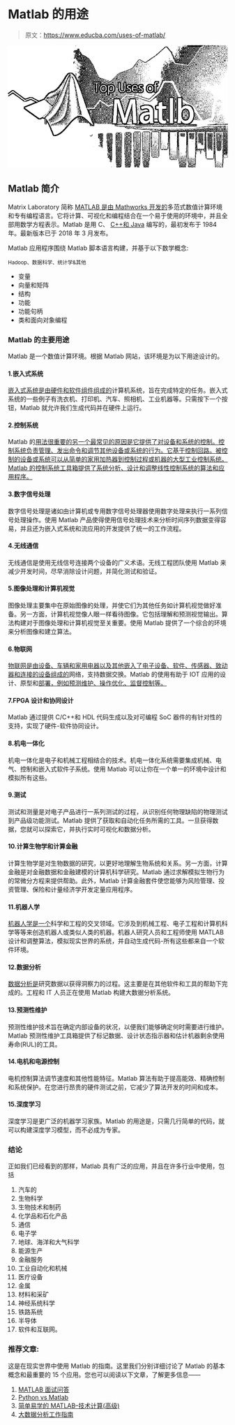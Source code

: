 # Matlab 的用途

> 原文：<https://www.educba.com/uses-of-matlab/>

![Uses of matlab](img/cd366f645d1a4f57d6b1af5f450bc3da.png)



## Matlab 简介

Matrix Laboratory 简称 [MATLAB 是由 Mathworks 开发的](https://www.educba.com/what-is-matlab/)多范式数值计算环境和专有编程语言。它将计算、可视化和编程结合在一个易于使用的环境中，并且全部用数学方程表示。Matlab 是用 C、 [C++和 Java](https://www.educba.com/c-plus-plus-vs-java/) 编写的，最初发布于 1984 年。最新版本已于 2018 年 3 月发布。

Matlab 应用程序围绕 Matlab 脚本语言构建，并基于以下数学概念:

<small>Hadoop、数据科学、统计学&其他</small>

*   变量
*   向量和矩阵
*   结构
*   功能
*   功能句柄
*   类和面向对象编程

### Matlab 的主要用途

Matlab 是一个数值计算环境。根据 Matlab 网站，该环境是为以下用途设计的。

#### 1.嵌入式系统

[嵌入式系统是由硬件和软件组件组成的](https://www.educba.com/what-is-embedded-systems/)计算机系统，旨在完成特定的任务。嵌入式系统的一些例子有洗衣机、打印机、汽车、照相机、工业机器等。只需按下一个按钮，Matlab 就允许我们生成代码并在硬件上运行。

#### 2.控制系统

Matlab 的[用法很重要的另一个最常见的原因是它提供了对设备和系统的控制。控制系统负责管理、发出命令和调节其他设备或系统的行为。它基于控制回路。被控制的设备或系统可以从简单的家用加热器到控制过程或机器的大型工业控制系统。Matlab 的控制系统工具箱提供了系统分析、设计和调整线性控制系统的算法和应用程序。](https://www.educba.com/uses-of-matlab/)

#### 3.数字信号处理

数字信号处理是诸如由计算机或专用数字信号处理器使用数字处理来执行一系列信号处理操作。使用 Matlab 产品使得使用信号处理技术来分析时间序列数据变得容易，并且还为嵌入式系统和流应用的开发提供了统一的工作流程。

#### 4.无线通信

无线通信是使用无线信号连接两个设备的广义术语。无线工程团队使用 Matlab 来减少开发时间，尽早消除设计问题，并简化测试和验证。

#### 5.图像处理和计算机视觉

图像处理主要集中在原始图像的处理，并使它们为其他任务如计算机视觉做好准备。另一方面，计算机视觉像人眼一样看待图像。它包括理解和预测视觉输出。算法构建对于图像处理和计算机视觉至关重要。使用 Matlab 提供了一个综合的环境来分析图像和建立算法。

#### 6.物联网

[物联网是由设备、车辆和家用电器以及其他嵌入了电子设备、软件、传感器、致动器和连接的设备组成的](https://www.educba.com/what-is-iot/)网络，支持数据交换。Matlab 的使用有助于 IOT 应用的设计、原型和[部署，例如预测维护、操作优化、监督控制等。](https://www.educba.com/iot-applications/)

#### 7.FPGA 设计和协同设计

Matlab 通过提供 C/C++和 HDL 代码生成以及对可编程 SoC 器件的有针对性的支持，实现了硬件-软件协同设计。

#### 8.机电一体化

机电一体化是电子和机械工程相结合的技术。机电一体化系统需要集成机械、电气、控制和嵌入式软件子系统。使用 Matlab 可以让你在一个单一的环境中设计和模拟所有这些。

#### 9.测试

测试和测量是对电子产品进行一系列测试的过程，从识别任何物理缺陷的物理测试到产品级功能测试。Matlab 提供了获取和自动化任务所需的工具。一旦获得数据，您就可以探索它，并执行实时可视化和数据分析。

#### 10.计算生物学和计算金融

计算生物学是对生物数据的研究，以更好地理解生物系统和关系。另一方面，计算金融是对金融数据和金融建模的计算机科学研究。Matlab 通过求解模拟生物行为的常微分方程来提供帮助。此外，Matlab 计算金融套件使您能够为风险管理、投资管理、保险和计量经济学开发定量应用程序。

#### 11.机器人学

[机器人学是一个](https://www.educba.com/what-is-robotics/)科学和工程的交叉领域。它涉及到机械工程、电子工程和计算机科学等等来创造机器人或类似人类的机器。机器人研究人员和工程师使用 MATLAB 设计和调整算法，模拟现实世界的系统，并自动生成代码-所有这些都来自一个软件环境。

#### 12.数据分析

[数据分析是](https://www.educba.com/what-is-data-analytics/)研究数据以获得洞察力的过程。这主要是在其他软件和工具的帮助下完成的。工程和 IT 人员正在使用 Matlab 构建大数据分析系统。

#### 13.预测性维护

预测性维护技术旨在确定内部设备的状况，以便我们能够确定何时需要进行维护。Matlab 预测性维护工具箱提供了标记数据、设计状态指示器和估计机器剩余使用寿命(RUL)的工具。

#### 14.电机和电源控制

电机控制算法调节速度和其他性能特征。Matlab 算法有助于提高能效、精确控制和系统保护。在您进行昂贵的硬件测试之前，它减少了算法开发的时间和成本。

#### 15.深度学习

深度学习是更广泛的机器学习家族。Matlab 的用途是，只需几行简单的代码，就可以构建深度学习模型，而不必成为专家。

### 结论

正如我们已经看到的那样，Matlab 具有广泛的应用，并且在许多行业中使用，包括

1.  汽车的
2.  生物科学
3.  生物技术和制药
4.  化学品和石化产品
5.  通信
6.  电子学
7.  地球、海洋和大气科学
8.  能源生产
9.  金融服务
10.  工业自动化和机械
11.  医疗设备
12.  金属
13.  材料和采矿
14.  神经系统科学
15.  铁路系统
16.  半导体
17.  软件和互联网。

### 推荐文章:

这是在现实世界中使用 Matlab 的指南。这里我们分别详细讨论了 Matlab 的基本概念和最重要的 15 个应用。您也可以阅读以下文章，了解更多信息——

1.  [MATLAB 面试问答](https://www.educba.com/matlab-interview-questions/)
2.  [Python vs Matlab](https://www.educba.com/python-vs-matlab/)
3.  [简单易学的 MATLAB–技术计算(高级)](https://www.educba.com/ado-net-interview-questions/)
4.  [大数据分析工作指南](https://www.educba.com/big-data-analytics-jobs/)






